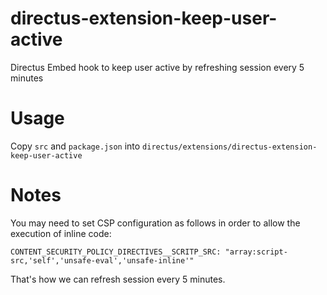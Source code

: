 # directus-extension-keep-user-active

Directus Embed hook to keep user active by refreshing session every 5 minutes

# Usage

Copy `src` and `package.json` into `directus/extensions/directus-extension-keep-user-active`

# Notes

You may need to set CSP configuration as follows in order to allow the execution of inline code:

```
CONTENT_SECURITY_POLICY_DIRECTIVES__SCRITP_SRC: "array:script-src,'self','unsafe-eval','unsafe-inline'"
```

That's how we can refresh session every 5 minutes.
